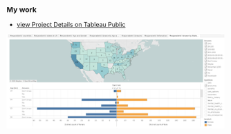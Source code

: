 ### My work
+ [view Project Details on Tableau Public](https://public.tableau.com/app/profile/hiep2110/viz/Healthsurvey/RespondentsAnswers)

![Dashboard on Tableu Public](https://github.com/youthing1111/Mental-Health-survey-in-Tech-company/blob/main/Data%20cleaning%20with%20Python%20and%20visualize%20with%20Tableau/Screenshot.png)
